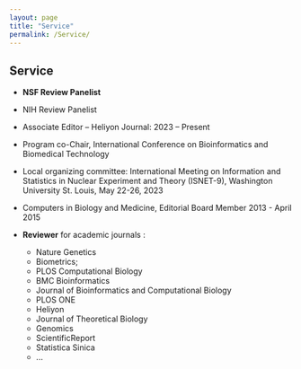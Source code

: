 ```yaml
---
layout: page
title: "Service"
permalink: /Service/
---
```


## Service

- **NSF Review Panelist**
- NIH Review Panelist
- Associate Editor – Heliyon Journal: 2023 – Present
- Program co-Chair, International Conference on Bioinformatics and Biomedical Technology
- Local organizing committee: International Meeting on Information and Statistics in Nuclear Experiment and Theory (ISNET-9), Washington University St. Louis, May 22-26, 2023
- Computers in Biology and Medicine, Editorial Board Member 2013 - April 2015

- **Reviewer** for academic journals :
  - Nature Genetics
  - Biometrics;
  - PLOS Computational Biology
  - BMC Bioinformatics  
  - Journal of Bioinformatics and Computational Biology  
  - PLOS ONE  
  - Heliyon  
  - Journal of Theoretical Biology  
  - Genomics  
  - ScientificReport
  - Statistica Sinica
  - ...


